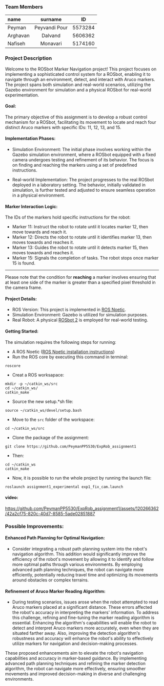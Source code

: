 
### Team Members
| name | surname | ID |
| :------------ |:---------------:| :-----:|
|  Peyman | Peyvandi Pour | 5573284 |
| Arghavan   | Dalvand         |   5606362 |
| Nafiseh   | Monavari        |    5174160 |
### Project Description
Welcome to the ROSbot Marker Navigation project! This project focuses on implementing a sophisticated control system for a ROSbot, enabling it to navigate through an environment, detect, and interact with Aruco markers. The project spans both simulation and real-world scenarios, utilizing the Gazebo environment for simulation and a physical ROSbot for real-world experimentation.


#### Goal:
The primary objective of this assignment is to develop a robust control mechanism for a ROSbot, facilitating its movement to locate and reach four distinct Aruco markers with specific IDs: 11, 12, 13, and 15.

#### Implementation Phases:
-  Simulation Environment:
The initial phase involves working within the Gazebo simulation environment, where a ROSbot equipped with a fixed camera undergoes testing and refinement of its behavior. The focus is on finding and reaching the markers using a set of predefined instructions.

-  Real-world Implementation:
The project progresses to the real ROSbot deployed in a laboratory setting. The behavior, initially validated in simulation, is further tested and adjusted to ensure seamless operation in a physical environment.

#### Marker Interaction Logic:

The IDs of the markers hold specific instructions for the robot:

- Marker 11: Instruct the robot to rotate until it locates marker 12, then move towards and reach it.
- Marker 12: Directs the robot to rotate until it identifies marker 13, then moves towards and reaches it.
- Marker 13: Guides the robot to rotate until it detects marker 15, then moves towards and reaches it.
- Marker 15: Signals the completion of tasks. The robot stops once marker 15 is found.

------------

Please note that the condition for **reaching** a marker involves ensuring that at least one side of the marker is greater than a specified pixel threshold in the camera frame.

#### Project Details:

- ROS Version: This project is implemented in [ROS Noetic](https://wiki.ros.org/noetic "ROS Noetic").
- Simulation Environment: Gazebo is utilized for simulation purposes.
- Real Robot: A physical [ROSbot 2](https://husarion.com/manuals/rosbot/ "ROSbot 2") is employed for real-world testing.

#### Getting Started:

The simulation requires the following steps for running:

- A ROS Noetic ([ROS Noetic installation instructions](http://wiki.ros.org/noetic/Installation:// "ROS Noetic installation instructions"))
- Run the ROS core by executing this command in terminal:
````shell
roscore
````
- Creat a ROS worksapace:
````shell
mkdir -p ~/catkin_ws/src
cd ~/catkin_ws/
catkin_make
````
- Source the new setup.*sh file:
````shell
source ~/catkin_ws/devel/setup.bash
````
- Move to the `src` folder of the workspace:
````shell
cd ~/catkin_ws/src   
````
- Clone the package of the assignment:
````shell
git clone https://github.com/PeymanPP5530/ExpRob_assignment1
````
- Then:
````shell
cd ~/catkin_ws 
catkin_make
````
- Now, it is possible to run the whole project by running the launch file:
````shell
roslaunch assignment1_experimental exp1_fix_cam.launch 
````

#### video:


https://github.com/PeymanPP5530/ExpRob_assignment1/assets/120266362/42a2cf75-820c-40d7-8585-5ade02851887


### Possible Improvements:
#### Enhanced Path Planning for Optimal Navigation:
- Consider integrating a robust path planning system into the robot's navigation algorithm. This addition would significantly improve the efficiency of the robot's movement by allowing it to identify and follow more optimal paths through various environments. By employing advanced path planning techniques, the robot can navigate more efficiently, potentially reducing travel time and optimizing its movements around obstacles or complex terrains.

#### Refinement of Aruco Marker Reading Algorithm:
- During testing scenarios, issues arose when the robot attempted to read Aruco markers placed at a significant distance. These errors affected the robot's accuracy in interpreting the markers' information. To address this challenge, refining and fine-tuning the marker reading algorithm is essential. Enhancing the algorithm's capabilities will enable the robot to detect and interpret Aruco markers more accurately, even when they are situated farther away. Also, improving the detection algorithm's robustness and accuracy will enhance the robot's ability to effectively utilize markers for navigation and decision-making processes.

These proposed enhancements aim to elevate the robot's navigation capabilities and accuracy in marker-based guidance. By implementing advanced path planning techniques and refining the marker detection algorithm, the robot can navigate more effectively, ensuring smoother movements and improved decision-making in diverse and challenging environments.
